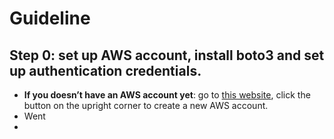 # Guideline 
## Step 0: set up AWS account, install boto3 and set up authentication credentials. 
* **If you doesn’t have an AWS account yet**: go to [this website](https://aws.amazon.com/?nc1=h_ls), click the button on the upright corner to create a new AWS account. 
[](img/create_account.png)
* Went 
* 
